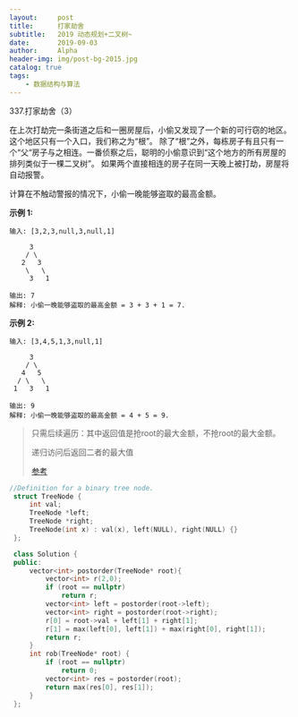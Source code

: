 ```yaml
---
layout:     post
title:      打家劫舍
subtitle:   2019 动态规划+二叉树~ 
date:       2019-09-03
author:     Alpha
header-img: img/post-bg-2015.jpg
catalog: true
tags:
    - 数据结构与算法
---
```






337.打家劫舍（3）

在上次打劫完一条街道之后和一圈房屋后，小偷又发现了一个新的可行窃的地区。这个地区只有一个入口，我们称之为“根”。 除了“根”之外，每栋房子有且只有一个“父“房子与之相连。一番侦察之后，聪明的小偷意识到“这个地方的所有房屋的排列类似于一棵二叉树”。 如果两个直接相连的房子在同一天晚上被打劫，房屋将自动报警。

计算在不触动警报的情况下，小偷一晚能够盗取的最高金额。

**示例 1:**

```
输入: [3,2,3,null,3,null,1]

     3
    / \
   2   3
    \   \ 
     3   1

输出: 7 
解释: 小偷一晚能够盗取的最高金额 = 3 + 3 + 1 = 7.
```

**示例 2:**

```
输入: [3,4,5,1,3,null,1]

     3
    / \
   4   5
  / \   \ 
 1   3   1

输出: 9
解释: 小偷一晚能够盗取的最高金额 = 4 + 5 = 9.
```

> 只需后续遍历：其中返回值是抢root的最大金额，不抢root的最大金额。
>
> 递归访问后返回二者的最大值
>
> [参考](https://leetcode-cn.com/problems/house-robber-iii/solution/8xing-pythonji-bai-99-by-578123043/)

```C++
//Definition for a binary tree node.
 struct TreeNode {
     int val;
     TreeNode *left;
     TreeNode *right;
     TreeNode(int x) : val(x), left(NULL), right(NULL) {}
 };
```

```C++
 class Solution {
 public:
	 vector<int> postorder(TreeNode* root){
		 vector<int> r(2,0);
		 if (root == nullptr)
			 return r;
		 vector<int> left = postorder(root->left);
		 vector<int> right = postorder(root->right);
		 r[0] = root->val + left[1] + right[1];
		 r[1] = max(left[0], left[1]) + max(right[0], right[1]);
		 return r;
	 }
	 int rob(TreeNode* root) {
		 if (root == nullptr)
			 return 0;
		 vector<int> res = postorder(root);
		 return max(res[0], res[1]);
	 }
 };
```



